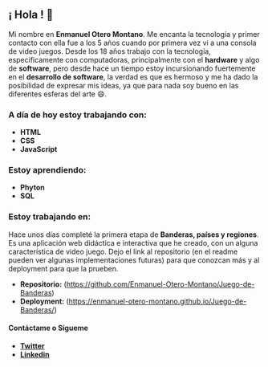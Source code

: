 ## ¡ Hola ! 👋

Mi nombre en **Enmanuel Otero Montano**. Me encanta la tecnología y primer contacto con ella fue a los 5 años cuando por primera vez vi a una consola de video juegos. Desde los 18 años trabajo con la tecnología, especificamente con computadoras, principalmente con el **hardware** y algo de **software**, pero desde hace un tiempo estoy incursionando fuertemente en el **desarrollo de software**, la verdad es que es hermoso y me ha dado la posibilidad de expresar mis ideas, ya que para nada soy bueno en las diferentes esferas del arte 😄.

### A día de hoy estoy trabajando con:
- **HTML**
- **CSS**
- **JavaScript**

### Estoy aprendiendo:
- **Phyton**
- **SQL**

### Estoy trabajando en:
Hace unos días completé la primera etapa de **Banderas, países y regiones**. Es una aplicación web didáctica e interactiva que he creado, con un alguna característica de video juego. Dejo el link al repositorio (en el readme pueden ver algunas implementaciones futuras) para que conozcan más y al deployment para que la prueben.
- **Repositorio:** (https://github.com/Enmanuel-Otero-Montano/Juego-de-Banderas)
- **Deployment:** (https://enmanuel-otero-montano.github.io/Juego-de-Banderas/)

#### Contáctame o Sígueme
- [**Twitter**](https://twitter.com/Enmanue78366929/ "twitter")
- [**Linkedin**](https://www.linkedin.com/in/enmanuel-otero-montano// "linkedin")
